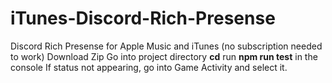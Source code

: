 # iTunes-Discord-Rich-Presense
Discord Rich Presense for Apple Music and iTunes (no subscription needed to work)
Download Zip
Go into project directory **cd**
run **npm run test** in the console
If status not appearing, go into Game Activity and select it.

